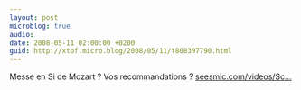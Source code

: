 ```yaml
---
layout: post
microblog: true
audio: 
date: 2008-05-11 02:00:00 +0200
guid: http://xtof.micro.blog/2008/05/11/t808397790.html
---
```

Messe en Si de Mozart ? Vos recommandations ? [seesmic.com/videos/Sc...](http://seesmic.com/videos/ScLPtk79xg)
